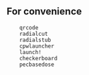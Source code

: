 
<a id='For-convenience-1'></a>

## For convenience


```
    qrcode
    radialcut
    radialstub
    cpwlauncher
    launch!
    checkerboard
    pecbasedose
```

